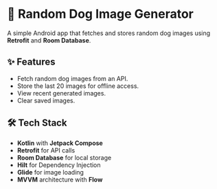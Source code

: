 # 🐶 Random Dog Image Generator

A simple Android app that fetches and stores random dog images using **Retrofit** and **Room Database**.

## ✨ Features
- Fetch random dog images from an API.
- Store the last 20 images for offline access.
- View recent generated images.
- Clear saved images.

## 🛠️ Tech Stack
- **Kotlin** with **Jetpack Compose**
- **Retrofit** for API calls
- **Room Database** for local storage
- **Hilt** for Dependency Injection
- **Glide** for image loading
- **MVVM** architecture with **Flow**